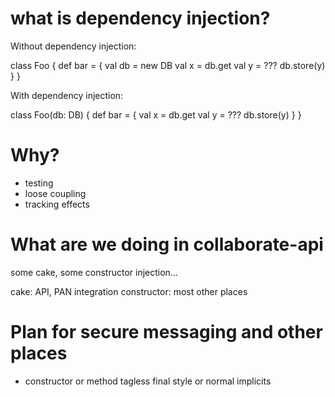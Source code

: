 # what is dependency injection?

Without dependency injection:

class Foo {
  def bar = {
    val db = new DB
    val x = db.get
    val y = ???
    db.store(y)
  }
}

With dependency injection:

class Foo(db: DB) {
  def bar = {
    val x = db.get
    val y = ???
    db.store(y)
  }
}




# Why?

 * testing
 * loose coupling
 * tracking effects

# What are we doing in collaborate-api

 some cake, some constructor injection...

 cake: API, PAN integration
 constructor: most other places

 # Plan for secure messaging and other places

  * constructor or method tagless final style or normal implicits

  

